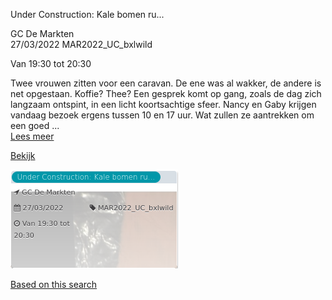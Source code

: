 Under Construction: Kale bomen ru...

GC De Markten  
27/03/2022 MAR2022\_UC\_bxlwild  

Van 19:30 tot 20:30

  

Twee vrouwen zitten voor een caravan. De ene was al wakker, de andere is net opgestaan. Koffie? Thee? Een gesprek komt op gang, zoals de dag zich langzaam ontspint, in een licht koortsachtige sfeer. Nancy en Gaby krijgen vandaag bezoek ergens tussen 10 en 17 uur. Wat zullen ze aantrekken om een goed ...  
[Lees meer](https://tickets.vgc.be/activity/subscribe/MAR2022_UC_bxlwild)

[Bekijk](https://tickets.vgc.be/ticketingActivity/subscribe/MAR2022_UC_bxlwild)

![](75162.png)

[Based on this search](https://tickets.vgc.be/activity/index?&vrijeplaatsen=1&Age%5B%5D=3%2C5&entity=244)
